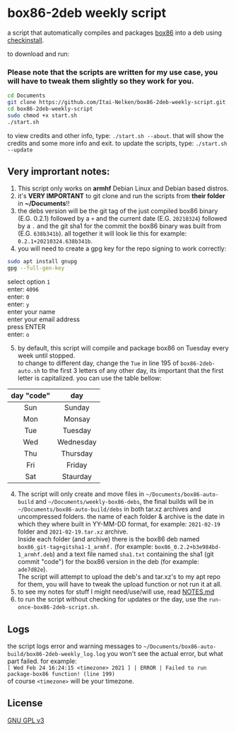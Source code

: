 # box86-2deb weekly script
 a script that automatically compiles and packages [box86](https://github.com/ptitSeb/box86) into a deb using [checkinstall](http://checkinstall.izto.org/).

to download and run:
### Please note that the scripts are written for my use case, you will have to tweak them slightly so they work for you. 
```bash
cd Documents
git clone https://github.com/Itai-Nelken/box86-2deb-weekly-script.git
cd box86-2deb-weekly-script
sudo chmod +x start.sh
./start.sh
```
to view credits and other info, type: `./start.sh --about`. that will show the credits and some more info and exit.
to update the scripts, type: `./start.sh --update`
## Very imprortant notes:
1) This script only works on **armhf** Debian Linux and Debian based distros.
2) it's **VERY IMPORTANT** to git clone and run the scripts from **their folder** in **~/Documents**!!
3) the debs version will be the git tag of the just compiled box86 binary (E.G. 0.2.1) followed by a `+` and the current date (E.G. `20210324`) followed by a `.` and the git sha1 for the commit the box86 binary was built from (E.G. `638b341b`). all together it will look lie this for example: `0.2.1+20210324.638b341b`.
4) you will need to create a gpg key for the repo signing to work correctly:
```bash
sudo apt install gnupg
gpg --full-gen-key
```
select option `1`<br>
enter: `4096`<br>
enter: `0`<br>
enter: `y`<br>
enter your name<br>
enter your email address<br>
press ENTER<br>
enter: `o`<br>

5) by default, this script will compile and package box86 on Tuesday every week until stopped.<br>to change to different day, change the `Tue` in line 195 of `box86-2deb-auto.sh` to the first 3 letters of any other day, 
its important that the first letter is capitalized. you can use the table bellow:<br>

| day "code" | day       |
|  :---:     | :---:     |
| Sun        | Sunday    |
| Mon        | Monsay    |
| Tue        | Tuesday   |
| Wed        | Wednesday |
| Thu        | Thursday  |
| Fri        | Friday    |
| Sat        | Staurday  |

4) The script will only create and move files in `~/Documents/box86-auto-build` and `~/Documents/weekly-box86-debs`, the final builds will be in `~/Documents/box86-auto-build/debs` in both tar.xz archives and uncompressed folders. the name of each folder & archive is the date in which they where built in YY-MM-DD format, for example: `2021-02-19` folder and `2021-02-19.tar.xz` archive.<br>Inside each folder (and archive) there is the box86 deb named `box86_git-tag+gitsha1-1_armhf.` (for example: `box86_0.2.2+b3e984bd-1_armhf.deb`) and a text file named `sha1.txt` containing the sha1 (git commit "code") for the box86 version in the deb (for example: `ade7d82e`).<br>The script will attempt to upload the deb's and tar.xz's to my apt repo for them, you will have to tweak the upload function or not run it at all.
5) to see my notes for stuff I might need/use/will use, read [NOTES.md](NOTES.md)
6) to run the script without checking for updates or the day, use the `run-once-box86-2deb-script.sh`.

## Logs
the script logs error and warning messages to `~/Documents/box86-auto-build/box86-2deb-weekly_log.log`
you won't see the actual error, but what part failed. for example:<br>
`[ Wed Feb 24 16:24:15 <timezone> 2021 ] | ERROR | Failed to run package-box86 function! (line 199)`<br>
of course `<timezone>` will be your timezone.

## License
[GNU GPL v3](https://github.com/Itai-Nelken/box86-2deb-weekly-script/blob/main/LICENSE)
